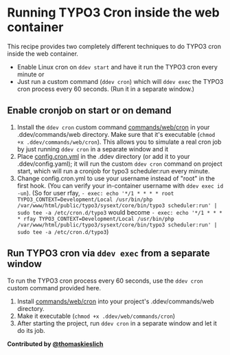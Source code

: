 # Running TYPO3 Cron inside the web container

This recipe provides two completely different techniques to do TYPO3 cron inside the web container.

* Enable Linux cron on `ddev start` and have it run the TYPO3 cron every minute or
* Just run a custom command (`ddev cron`) which will `ddev exec` the TYPO3 cron process every 60 seconds. (Run it in a separate window.)

## Enable cronjob on start or on demand

1. Install the `ddev cron` custom command [commands/web/cron](commands/web/cron) in your .ddev/commands/web directory. Make sure that it's executable (`chmod +x .ddev/commands/web/cron`). This allows you to simulate a real cron job by just running `ddev cron` in a separate window and it
2. Place [config.cron.yml](config.cron.yml) in the .ddev directory (or add it to your .ddev/config.yaml); it will run the custom `ddev cron` command on project start, which will run a cronjob for typo3 scheduler:run  every minute.
3. Change config.cron.yml to use your username instead of "root" in the first hook. (You can verify your in-container username with `ddev exec id -un`). (So for user rfay, `- exec: echo '*/1 * * * * root TYPO3_CONTEXT=Development/Local /usr/bin/php /var/www/html/public/typo3/sysext/core/bin/typo3 scheduler:run' | sudo tee -a /etc/cron.d/typo3` would become `- exec: echo '*/1 * * * * rfay TYPO3_CONTEXT=Development/Local /usr/bin/php /var/www/html/public/typo3/sysext/core/bin/typo3 scheduler:run' | sudo tee -a /etc/cron.d/typo3`)

## Run TYPO3 cron via `ddev exec` from a separate window

To run the TYPO3 cron process every 60 seconds, use the `ddev cron` custom command provided here.

1. Install [commands/web/cron](commands/web/cron) into your project's .ddev/commands/web directory.
2. Make it executable (`chmod +x .ddev/web/commands/cron`)
3. After starting the project, run `ddev cron` in a separate window and let it do its job.

**Contributed by [@thomaskieslich](https://github.com/thomaskieslich)**
